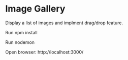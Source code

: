 # Image Gallery

Display a list of images and implment drag/drop feature.

Run npm install

Run nodemon

Open browser: http://localhost:3000/
